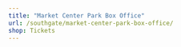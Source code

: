 ```yaml
---
title: "Market Center Park Box Office"
url: /southgate/market-center-park-box-office/
shop: Tickets
---
```

